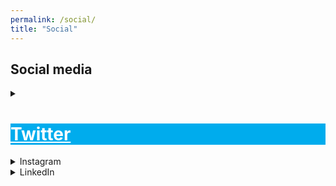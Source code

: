 ```yaml
---
permalink: /social/
title: "Social"
---
```


## Social media

<details><summary>
 <div style="background-color:#00ACED;">
  <h1><a style="color:white" href="https://twitter.com/Rayyanzahid" rel="noopener noreferrer" target="_blank">Twitter</a></h1>
 </div>
</summary>
 <a class="twitter-timeline"
 href="https://twitter.com/Rayyanzahid?ref_src=twsrc%5Etfw"
 data-tweet-limit="4"
 data-chrome="nofooter noborders">
 Tweets by Rayyanzahid
 </a>
 <script async src="https://platform.twitter.com/widgets.js" charset="utf-8"></script>
</details>
 
<details><summary>Instagram</summary>
<!-- Place <div> tag where you want the feed to appear -->
<div id="curator-feed-default-layout"><a href="https://curator.io" target="_blank" class="crt-logo crt-tag">Powered by Curator.io</a></div>
<!-- The Javascript can be moved to the end of the html page before the </body> tag -->
<script type="text/javascript">
/* curator-feed-default-layout */
(function(){
var i, e, d = document, s = "script";i = d.createElement("script");i.async = 1;
i.src = "https://cdn.curator.io/published/621679ac-21aa-413b-8d33-05a00ee7afb5.js";
e = d.getElementsByTagName(s)[0];e.parentNode.insertBefore(i, e);
})();
</script>
</details>
 
<details><summary>LinkedIn</summary>
<a target="_blank" rel="noopener noreferrer" href="https://www.linkedin.com/in/rayyanzahid/">LinkedIn by Rayyan</a>  
<iframe src="https://www.linkedin.com/embed/feed/update/urn:li:share:6504128593625518080" allowfullscreen="" title="Embedded post" width="500" height="500" frameborder=""></iframe>
</details>
